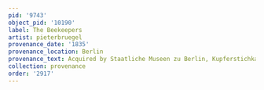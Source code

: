 ```yaml
---
pid: '9743'
object_pid: '10190'
label: The Beekeepers
artist: pieterbruegel
provenance_date: '1835'
provenance_location: Berlin
provenance_text: Acquired by Staatliche Museen zu Berlin, Kupferstichkabinett
collection: provenance
order: '2917'
---
```

